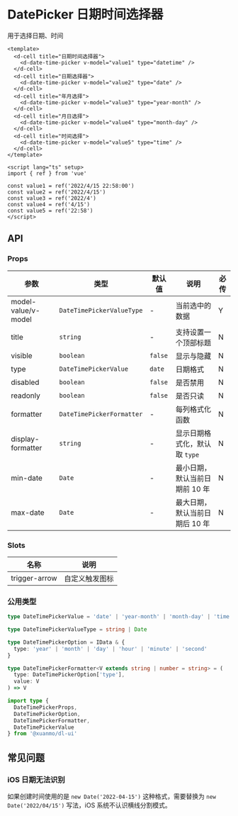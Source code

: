 # DatePicker 日期时间选择器

用于选择日期、时间

```vue client=Mobile playground=MDatePicker
<template>
  <d-cell title="日期时间选择器">
    <d-date-time-picker v-model="value1" type="datetime" />
  </d-cell>
  <d-cell title="日期选择器">
    <d-date-time-picker v-model="value2" type="date" />
  </d-cell>
  <d-cell title="年月选择">
    <d-date-time-picker v-model="value3" type="year-month" />
  </d-cell>
  <d-cell title="月日选择">
    <d-date-time-picker v-model="value4" type="month-day" />
  </d-cell>
  <d-cell title="时间选择">
    <d-date-time-picker v-model="value5" type="time" />
  </d-cell>
</template>

<script lang="ts" setup>
import { ref } from 'vue'

const value1 = ref('2022/4/15 22:58:00')
const value2 = ref('2022/4/15')
const value3 = ref('2022/4')
const value4 = ref('4/15')
const value5 = ref('22:58')
</script>
```

## API

### Props

|参数|类型|默认值|说明|必传|
|---|----|-----|---|----|
|model-value/v-model|`DateTimePickerValueType`|-|当前选中的数据|Y|
|title|`string`|-|支持设置一个顶部标题|N|
|visible|`boolean`|`false`|显示与隐藏|N|
|type|`DateTimePickerValue`|`date`|日期格式|N|
|disabled|`boolean`|`false`|是否禁用|N|
|readonly|`boolean`|`false`|是否只读|N|
|formatter|`DateTimePickerFormatter`|-|每列格式化函数|N|
|display-formatter|`string`|-|显示日期格式化，默认取 `type`|N|
|min-date|`Date`|-|最小日期，默认当前日期前 10 年|N|
|max-date|`Date`|-|最大日期，默认当前日期后 10 年|N|

### Slots
|名称|说明|
|---|----|
|trigger-arrow|自定义触发图标|

### 公用类型

```typescript
type DateTimePickerValue = 'date' | 'year-month' | 'month-day' | 'time' | 'datetime' | 'date-hour'

type DateTimePickerValueType = string | Date

type DateTimePickerOption = IData & {
  type: 'year' | 'month' | 'day' | 'hour' | 'minute' | 'second'
}

type DateTimePickerFormatter<V extends string | number = string> = (
  type: DateTimePickerOption['type'],
  value: V
) => V

import type {
  DateTimePickerProps,
  DateTimePickerOption,
  DateTimePickerFormatter,
  DateTimePickerValue
} from '@xuanmo/dl-ui'
```

## 常见问题

### iOS 日期无法识别

如果创建时间使用的是 `new Date('2022-04-15')` 这种格式，需要替换为 `new Date('2022/04/15')` 写法，iOS 系统不认识横线分割模式。
